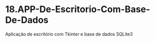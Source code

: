 # 18.APP-De-Escritorio-Com-Base-De-Dados
Aplicação de escritório com Tkinter e base de dados SQLite3
